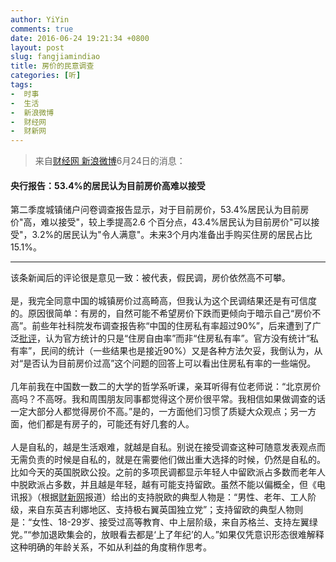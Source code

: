 ```yaml
---
author: YiYin
comments: true
date: 2016-06-24 19:21:34 +0800
layout: post
slug: fangjiamindiao
title: 房价的民意调查
categories: [听]
tags:
-  时事
-  生活
-  新浪微博
-  财经网
-  财新网
---
```



<div class="quote">
	<blockquote>
		来自<a href="http://weibo.com/1642088277/DBJJgiVVF" target="_blank">财经网 新浪微博</a>6月24日的消息：
	</blockquote>
</div>

#### 央行报告：53.4%的居民认为目前房价高难以接受

第二季度城镇储户问卷调查报告显示，对于目前房价，53.4%居民认为目前房价"高，难以接受"，较上季提高2.6 个百分点，43.4%居民认为目前房价"可以接受"，3.2%的居民认为"令人满意"。未来3个月内准备出手购买住房的居民占比15.1%。

<hr>
<div class="commentsonquote">
	<div class="yiyin">
        该条新闻后的评论很是意见一致：被代表，假民调，房价依然高不可攀。<br><br>
        是，我完全同意中国的城镇房价过高畸高，但我认为这个民调结果还是有可信度的。原因很简单：有房的，自然可能不希望房价下跌而更倾向于暗示自己“房价不高”。前些年社科院发布调查报告称“中国的住房私有率超过90%”，后来遭到了广泛<a href="http://view.163.com/special/reviews/homeownership1226.html" target="_blank">批评</a>，认为官方统计的只是“住房自由率”而非“住房私有率”。官方没有统计“私有率”，民间的统计（一些结果也是接近90%）又是各种方法欠妥，我倒认为，从对“是否认为目前房价过高”这个问题的回答上可以看出住房私有率的一些端倪。<br><br>
        几年前我在中国数一数二的大学的哲学系听课，亲耳听得有位老师说：“北京房价高吗？不高呀。我和周围朋友同事都觉得这个房价很平常。我相信如果做调查的话一定大部分人都觉得房价不高。”是的，一方面他们习惯了质疑大众观点；另一方面，他们都是有房子的，可能还有好几套的人。<br><br>
        人是自私的，越是生活艰难，就越是自私。别说在接受调查这种可随意发表观点而无需负责的时候是自私的，就是在需要他们做出重大选择的时候，仍然是自私的。比如今天的英国脱欧公投。之前的多项民调都显示年轻人中留欧派占多数而老年人中脱欧派占多数，并且越是年轻，越有可能支持留欧。虽然不能以偏概全，但《电讯报》（根据<a href="http://international.caixin.com/2016-06-23/100957786.html" target="_blank">财新网</a>报道）给出的支持脱欧的典型人物是：“男性、老年、工人阶级，来自东英吉利娜地区、支持极右翼英国独立党”；支持留欧的典型人物则是：“女性、18-29岁、接受过高等教育、中上层阶级，来自苏格兰、支持左翼绿党。”“参加退欧集会的，放眼看去都是‘上了年纪’的人。”如果仅凭意识形态很难解释这种明确的年龄关系，不如从利益的角度稍作思考。<br><br>
	</div>
</div>

